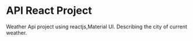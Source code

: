 # API React Project
Weather Api project using reactjs,Material UI.
Describing the city of current weather.
